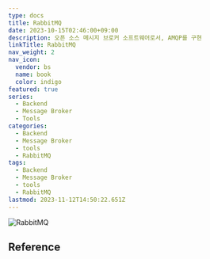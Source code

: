 ```yaml
---
type: docs
title: RabbitMQ
date: 2023-10-15T02:46:00+09:00
description: 오픈 소스 메시지 브로커 소프트웨어로서, AMQP를 구현
linkTitle: RabbitMQ
nav_weight: 2
nav_icon:
  vendor: bs
  name: book
  color: indigo
featured: true
series:
  - Backend
  - Message Broker
  - Tools
categories:
  - Backend
  - Message Broker
  - tools
  - RabbitMQ
tags:
  - Backend
  - Message Broker
  - tools
  - RabbitMQ
lastmod: 2023-11-12T14:50:22.651Z
---
```


![RabbitMQ](/backend/rabbitmq.png#center)

## Reference
